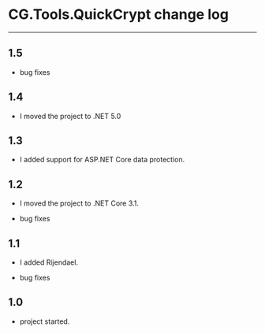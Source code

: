 # CG.Tools.QuickCrypt change log
---

## 1.5

* bug fixes

## 1.4

* I moved the project to .NET 5.0

## 1.3

* I added support for ASP.NET Core data protection.

## 1.2

* I moved the project to .NET Core 3.1.

* bug fixes

## 1.1

* I added Rijendael.

* bug fixes

## 1.0

* project started.
